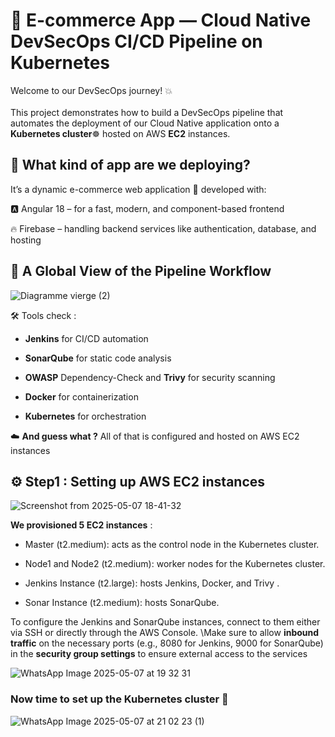 # 🛒 E-commerce App — Cloud Native DevSecOps CI/CD Pipeline on Kubernetes 
Welcome to our  DevSecOps journey! 💥 \
\
This project demonstrates how to build a DevSecOps pipeline that automates the deployment of our Cloud Native application onto a **Kubernetes cluster**☸️ hosted on AWS **EC2** instances. 

## 🤔 What kind of app are we deploying?
It’s a dynamic e-commerce web application 🛒 developed with:

🅰️ Angular 18 – for a fast, modern, and component-based frontend

🔥 Firebase – handling backend services like authentication, database, and hosting


## 🔄 A Global View of the Pipeline Workflow

![Diagramme vierge (2)](https://github.com/user-attachments/assets/5c1c37c1-717d-476c-a988-36ae8ce97b2e)

🛠️ Tools check : 

- **Jenkins** for CI/CD automation

- **SonarQube** for static code analysis

- **OWASP** Dependency-Check and **Trivy** for security scanning

- **Docker** for containerization

- **Kubernetes** for orchestration

☁️ **And guess what ?** All of that is configured and hosted on AWS EC2 instances

## ⚙️ Step1 : Setting up AWS EC2 instances

![Screenshot from 2025-05-07 18-41-32](https://github.com/user-attachments/assets/cf77ab7a-8e37-47b3-adb9-00cae0c1566d)

**We provisioned 5 EC2 instances** :

- Master (t2.medium): acts as the control node in the Kubernetes cluster.

- Node1 and Node2 (t2.medium): worker nodes for the Kubernetes cluster.

- Jenkins Instance (t2.large): hosts Jenkins, Docker, and Trivy .

- Sonar Instance (t2.medium): hosts SonarQube.

To configure the Jenkins and SonarQube instances, connect to them either via SSH or directly through the AWS Console.
\Make sure to allow **inbound traffic** on the necessary ports (e.g., 8080 for Jenkins, 9000 for SonarQube) in the **security group settings** to ensure external access to the services

![WhatsApp Image 2025-05-07 at 19 32 31](https://github.com/user-attachments/assets/fac6375f-e4a4-4f99-8102-042ef34284b9)

### Now time to set up the Kubernetes cluster 🚀

![WhatsApp Image 2025-05-07 at 21 02 23 (1)](https://github.com/user-attachments/assets/a561c47e-a171-4890-9dcf-3eb60e81d21a)

### 


